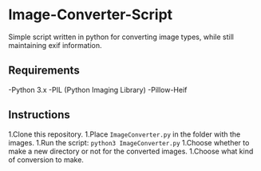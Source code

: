 # Image-Converter-Script
Simple script written in python for converting image types, while still maintaining exif information.

## **Requirements**
-Python 3.x
-PIL (Python Imaging Library)
-Pillow-Heif 

## **Instructions**
1.Clone this repository.
1.Place `ImageConverter.py` in the folder with the images.
1.Run the script:
    `python3 ImageConverter.py`
1.Choose whether to make a new directory or not for the converted images.
1.Choose what kind of conversion to make.
